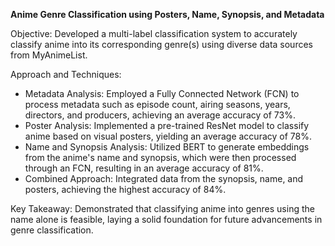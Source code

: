 **Anime Genre Classification using Posters, Name, Synopsis, and Metadata**

Objective: Developed a multi-label classification system to accurately classify anime into its corresponding genre(s) using diverse data sources from MyAnimeList.

Approach and Techniques:
 - Metadata Analysis: Employed a Fully Connected Network (FCN) to process metadata such as episode count, airing seasons, years, directors, and producers, achieving an average accuracy of 73%.
 - Poster Analysis: Implemented a pre-trained ResNet model to classify anime based on visual posters, yielding an average accuracy of 78%.
 - Name and Synopsis Analysis: Utilized BERT to generate embeddings from the anime's name and synopsis, which were then processed through an FCN, resulting in an average accuracy of 81%.
 - Combined Approach: Integrated data from the synopsis, name, and posters, achieving the highest accuracy of 84%.

Key Takeaway: Demonstrated that classifying anime into genres using the name alone is feasible, laying a solid foundation for future advancements in genre classification.
